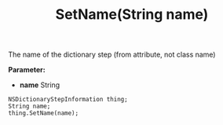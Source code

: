 ﻿---
uid: crmscript_ref_NSDictionaryStepInformation_SetName
title: SetName(String name)
intellisense: NSDictionaryStepInformation.SetName
keywords: NSDictionaryStepInformation, GetName
so.topic: reference
---

The name of the dictionary step (from attribute, not class name)

**Parameter:** 
 - **name** String

```crmscript
NSDictionaryStepInformation thing;
String name;
thing.SetName(name);
```

